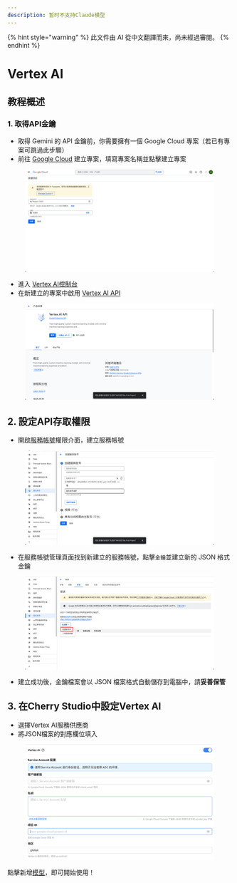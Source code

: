 ```yaml
---
description: 暂时不支持Claude模型
---
```


{% hint style="warning" %}
此文件由 AI 從中文翻譯而來，尚未經過審閱。
{% endhint %}

# Vertex AI

## 教程概述

### 1. 取得API金鑰

* 取得 Gemini 的 API 金鑰前，你需要擁有一個 Google Cloud 專案（若已有專案可跳過此步驟）
* 前往 [Google Cloud](https://console.cloud.google.com/projectcreate) 建立專案，填寫專案名稱並點擊建立專案

<figure><img src="../../.gitbook/assets/image (1).png" alt=""><figcaption></figcaption></figure>

* 進入 [Vertex AI控制台](https://console.cloud.google.com/vertex-ai)
* 在新建立的專案中啟用 [Vertex AI API](ttps://console.cloud.google.com/apis/library/aiplatform.googleapis.com?inv=1\&invt=Ab0iBA)

<figure><img src="../../.gitbook/assets/image (78).png" alt=""><figcaption></figcaption></figure>

## 2. 設定API存取權限

* 開啟[服務帳號](https://console.cloud.google.com/iam-admin/serviceaccounts)權限介面，建立服務帳號

<figure><img src="../../.gitbook/assets/image (79).png" alt=""><figcaption></figcaption></figure>

* 在服務帳號管理頁面找到新建立的服務帳號，點擊`金鑰`並建立新的 JSON 格式金鑰

<figure><img src="../../.gitbook/assets/image (80).png" alt=""><figcaption></figcaption></figure>

* 建立成功後，金鑰檔案會以 JSON 檔案格式自動儲存到電腦中，請**妥善保管**

## 3. 在Cherry Studio中設定Vertex AI

* 選擇Vertex AI服務供應商
* 將JSON檔案的對應欄位填入

<figure><img src="../../.gitbook/assets/image (81).png" alt=""><figcaption></figcaption></figure>

點擊新增[模型](https://console.cloud.google.com/vertex-ai/model-garden)，即可開始使用！